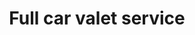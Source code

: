 ---
title: "Full car valet service"
alt: "Complete service covering both the exterior and interior of the vehicle, including waxing, polishing, and upholstery cleaning"
description: "Complete service including waxing, polishing, and upholstery cleaning"
category: "mobile-car-wash"
subcategory: "full-car-valet"
task: "full-car-valet"
image: "/mobile-car-wash/full-car-valet.webp"
ogImage: "/mobile-car-wash/full-car-valet.webp"
colour: "red"
pathtxt: "Full car valet"
published: true
---